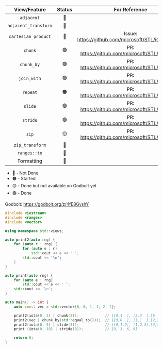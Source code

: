 |View/Feature|Status|For Reference|
|:-:|:-:|:-:|
|`adjacent`|:red_circle:|
|`adjacent_transform`|:red_circle:|
|`cartesian_product`|:red_circle: |Issue: https://github.com/microsoft/STL/issues/2923|
|`chunk`|:green_circle:| PR: https://github.com/microsoft/STL/pull/2685|
|`chunk_by`|:green_circle:| PR: https://github.com/microsoft/STL/pull/2565
|`join_with`|:green_circle: | PR: https://github.com/microsoft/STL/pull/2619|
|`repeat`|:orange_circle: |PR: https://github.com/microsoft/STL/pull/3142|
|`slide`|:green_circle:| PR: https://github.com/microsoft/STL/pull/2670 |
|`stride`|:green_circle: | PR: https://github.com/microsoft/STL/pull/2981|
|`zip`|:yellow_circle: | PR: https://github.com/microsoft/STL/pull/3035|
|`zip_transform`|:red_circle:| 
|`ranges::to`|:red_circle:|
|Formatting|:red_circle:|

* 🔴 - Not Done
* 🟠 - Started
* 🟡 - Done but not available on Godbolt yet
* 🟢 - Done

Godbolt: https://godbolt.org/z/4fE8GvshY

```cpp
#include <iostream>
#include <ranges>
#include <vector>

using namespace std::views;

auto print2(auto rng) {
    for (auto r : rng) {
        for (auto e : r)
            std::cout << e << ' ';
        std::cout << '\n';
    }
}

auto print(auto rng) {
    for (auto e : rng)
        std::cout << e << ' ';
    std::cout << '\n';
}

auto main() -> int {
    auto const vec = std::vector{0, 0, 1, 1, 2, 2};

    print2(iota(0, 5) | chunk(2));            // [[0,1  ], [2,3  ],[5    ]]
    print2(vec | chunk_by(std::equal_to{}));  // [[0,0  ], [1,1  ],[2,2  ]]
    print2(iota(0, 5) | slide(3));            // [[0,1,2], [1,2,3],[3,4,5]]
    print (iota(0, 10) | stride(3));          // [0, 3, 6, 9]

    return 0;
}


```

